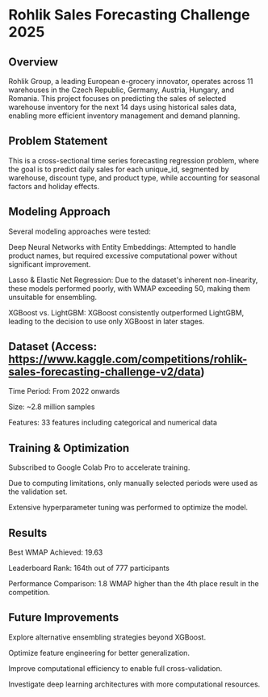 # Rohlik Sales Forecasting Challenge 2025

## Overview

Rohlik Group, a leading European e-grocery innovator, operates across 11 warehouses in the Czech Republic, Germany, Austria, Hungary, and Romania. This project focuses on predicting the sales of selected warehouse inventory for the next 14 days using historical sales data, enabling more efficient inventory management and demand planning.

## Problem Statement

This is a cross-sectional time series forecasting regression problem, where the goal is to predict daily sales for each unique_id, segmented by warehouse, discount type, and product type, while accounting for seasonal factors and holiday effects.

## Modeling Approach

Several modeling approaches were tested:

Deep Neural Networks with Entity Embeddings: Attempted to handle product names, but required excessive computational power without significant improvement.

Lasso & Elastic Net Regression: Due to the dataset's inherent non-linearity, these models performed poorly, with WMAP exceeding 50, making them unsuitable for ensembling.

XGBoost vs. LightGBM: XGBoost consistently outperformed LightGBM, leading to the decision to use only XGBoost in later stages.

## Dataset (Access: https://www.kaggle.com/competitions/rohlik-sales-forecasting-challenge-v2/data)

Time Period: From 2022 onwards

Size: ~2.8 million samples

Features: 33 features including categorical and numerical data

## Training & Optimization

Subscribed to Google Colab Pro to accelerate training.

Due to computing limitations, only manually selected periods were used as the validation set.

Extensive hyperparameter tuning was performed to optimize the model.

## Results

Best WMAP Achieved: 19.63

Leaderboard Rank: 164th out of 777 participants

Performance Comparison: 1.8 WMAP higher than the 4th place result in the competition.

## Future Improvements

Explore alternative ensembling strategies beyond XGBoost.

Optimize feature engineering for better generalization.

Improve computational efficiency to enable full cross-validation.

Investigate deep learning architectures with more computational resources.
